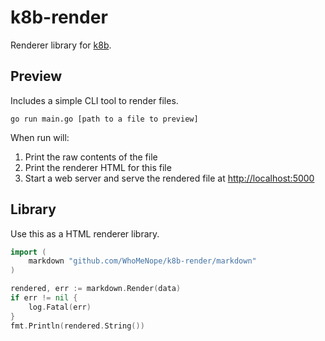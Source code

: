 # k8b-render

Renderer library for [k8b](https://github.com/WhoMeNope/k8b).

## Preview

Includes a simple CLI tool to render files.

`go run main.go [path to a file to preview]`

When run will:

1. Print the raw contents of the file
2. Print the renderer HTML for this file
3. Start a web server and serve the rendered file at
   [http://localhost:5000](http://localhost:5000)

## Library

Use this as a HTML renderer library.

```go
import (
    markdown "github.com/WhoMeNope/k8b-render/markdown"
)
```

```go
rendered, err := markdown.Render(data)
if err != nil {
    log.Fatal(err)
}
fmt.Println(rendered.String())
```

